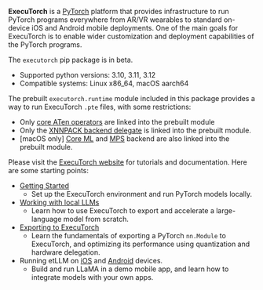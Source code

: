 **ExecuTorch** is a [PyTorch](https://pytorch.org/) platform that provides
infrastructure to run PyTorch programs everywhere from AR/VR wearables to
standard on-device iOS and Android mobile deployments. One of the main goals for
ExecuTorch is to enable wider customization and deployment capabilities of the
PyTorch programs.

The `executorch` pip package is in beta.
* Supported python versions: 3.10, 3.11, 3.12
* Compatible systems: Linux x86_64, macOS aarch64

The prebuilt `executorch.runtime` module included in this package provides a way
to run ExecuTorch `.pte` files, with some restrictions:
* Only [core ATen operators](docs/source/ir-ops-set-definition.md) are linked into the prebuilt module
* Only the [XNNPACK backend delegate](docs/source/backends/xnnpack/xnnpack-overview.md) is linked into the prebuilt module.
* \[macOS only] [Core ML](docs/source/backends/coreml/coreml-overview.md) and [MPS](docs/source/backends/mps/mps-overview.md) backend
  are also linked into the prebuilt module.

Please visit the [ExecuTorch website](https://pytorch.org/executorch) for
tutorials and documentation. Here are some starting points:
* [Getting Started](https://pytorch.org/executorch/main/getting-started-setup)
  * Set up the ExecuTorch environment and run PyTorch models locally.
* [Working with local LLMs](docs/source/llm/getting-started.md)
  * Learn how to use ExecuTorch to export and accelerate a large-language model
    from scratch.
* [Exporting to ExecuTorch](https://pytorch.org/executorch/main/tutorials/export-to-executorch-tutorial)
  * Learn the fundamentals of exporting a PyTorch `nn.Module` to ExecuTorch, and
    optimizing its performance using quantization and hardware delegation.
* Running etLLM on [iOS](https://github.com/meta-pytorch/executorch-examples/tree/main/llm/apple) and [Android](https://github.com/meta-pytorch/executorch-examples/tree/main/llm/android) devices.
  * Build and run LLaMA in a demo mobile app, and learn how to integrate models
    with your own apps.
